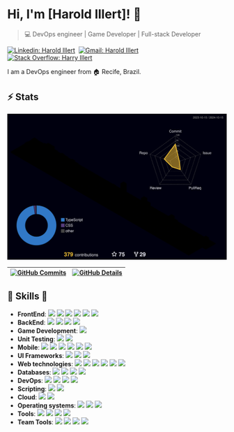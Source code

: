 
# Hi, I'm [Harold Illert]! 👋

>  💻 DevOps engineer | Game Developer | Full-stack Developer

[![Linkedin: Harold Illert](https://img.shields.io/badge/LinkedIn-Harold%20Illert-blue?style=flat-square&logo=Linkedin&logoColor=white&link=https://www.linkedin.com/in/harold-illert/)](https://www.linkedin.com/in/harold-illert/)&nbsp;
[![Gmail: Harold Illert](https://img.shields.io/badge/Gmail-harryninja-red)](mailto:harold_illert@outlook.com)&nbsp;
[![Stack Overflow: Harry Illert](https://img.shields.io/badge/-Stack%20Overflow-222222?logo=stack-overflow&link=https://stackoverflow.com/users/10695508/harry-illert)](https://stackoverflow.com/users/10695508/harry-illert)&nbsp;

I am a DevOps engineer from :house: Recife, Brazil.

## ⚡ Stats
  ![Status](./profile-3d-contrib/profile-night-rainbow.svg)



 | [![GitHub Commits](http://github-profile-summary-cards.vercel.app/api/cards/productive-time?username=harryninja&theme=dracula&utcOffset=-3)](https://github.com/vn7n24fzkq/github-profile-summary-cards) | [![GitHub Details](http://github-profile-summary-cards.vercel.app/api/cards/profile-details?username=harryninja&theme=dracula)](https://github.com/vn7n24fzkq/github-profile-summary-cards) |
 | ----------- | ----------- |

##  🎉 Skills  🎉
- **FrontEnd**:   <img src="https://img.shields.io/badge/React-20232A?style=for-the-badge&logo=react&logoColor=61DAFB" /> <img src="https://img.shields.io/badge/Redux-764ABC?style=for-the-badge&logo=redux&logoColor=61DAFB" /> <img src="https://img.shields.io/badge/Sass-CC6699?style=for-the-badge&logo=sass&logoColor=61DAFB" /> <img src="https://img.shields.io/badge/Webpack-8DD6F99?style=for-the-badge&logo=webpack&logoColor=61DAFB" /> <img src="https://img.shields.io/badge/Angular-DD0031?style=for-the-badge&logo=angular&logoColor=61DAFB" /> <img src="https://img.shields.io/badge/Django-092E20?style=for-the-badge&logo=django&logoColor=white" />
- **BackEnd**: <img src="https://img.shields.io/badge/Node.js-43853D?style=for-the-badge&logo=node.js&logoColor=white" /> <img src="https://img.shields.io/badge/Express-000000?style=for-the-badge&logo=express&logoColor=white" /> <img src="https://img.shields.io/badge/C%23-239120?style=for-the-badge&logo=c-sharp&logoColor=white" /> <img src="https://img.shields.io/badge/.NET-5C2D91?style=for-the-badge&logo=.net&logoColor=white" />
- **Game Development**: <img src="https://img.shields.io/badge/Unity-100000?style=for-the-badge&logo=unity&logoColor=white" />
- **Unit Testing**: <img src="https://img.shields.io/badge/Jest-323330?style=for-the-badge&logo=Jest&logoColor=white" /> <img src="	https://img.shields.io/badge/mocha.js-323330?style=for-the-badge&logo=mocha&logoColor=Brown" />
- **Mobile**: <img src="https://img.shields.io/badge/Ionic-3880FF?style=for-the-badge&logo=ionic&logoColor=white" /> <img src="https://img.shields.io/badge/Dart-0175C2?style=for-the-badge&logo=dart&logoColor=white" /> <img src="https://img.shields.io/badge/React_Native-20232A?style=for-the-badge&logo=react&logoColor=61DAFB" /> <img src="https://img.shields.io/badge/Flutter-02569B?style=for-the-badge&logo=flutter&logoColor=white" /> <img src="https://img.shields.io/badge/Capacitor-119EFF?style=for-the-badge&logo=Capacitor&logoColor=white" /> <img src="https://img.shields.io/badge/Cordova-35434F?style=for-the-badge&logo=apache-cordova&logoColor=E8E8E8" />
- **UI Frameworks**: <img src="https://img.shields.io/badge/Bootstrap-7952B3?style=for-the-badge&logo=bootstrap&logoColor=white" /> <img src="https://img.shields.io/badge/Bulma-00D1B2?style=for-the-badge&logo=bulma&logoColor=white" /> <img src="https://img.shields.io/badge/Tailwind_CSS-38B2AC?style=for-the-badge&logo=tailwind-css&logoColor=white" />
- **Web technologies**:  <img src="https://img.shields.io/badge/HTML5-E34F26?style=for-the-badge&logo=html5&logoColor=white" /> <img src="https://img.shields.io/badge/CSS3-1572B6?style=for-the-badge&logo=css3&logoColor=white" /> <img src="https://img.shields.io/badge/JavaScript-F7DF1E?style=for-the-badge&logo=javascript&logoColor=black" />   <img src="https://img.shields.io/badge/TypeScript-007ACC?style=for-the-badge&logo=typescript&logoColor=white" /> <img src="https://img.shields.io/badge/PHP-777BB4?style=for-the-badge&logo=php&logoColor=white" /> <img src="https://img.shields.io/badge/Laravel-FF2D20?style=for-the-badge&logo=laravel&logoColor=white" />
- **Databases**:   <img src="https://img.shields.io/badge/MongoDB-4EA94B?style=for-the-badge&logo=mongodb&logoColor=white" /> <img src="https://img.shields.io/badge/MySql-4479A1?style=for-the-badge&logo=mysql&logoColor=white" /> <img src="https://img.shields.io/badge/PostgreSQL-316192?style=for-the-badge&logo=postgresql&logoColor=white" /> <img src="https://img.shields.io/badge/SQLite-07405E?style=for-the-badge&logo=sqlite&logoColor=white" />
- **DevOps**: <img src="https://img.shields.io/badge/DOCKER-33caff?style=for-the-badge&logo=docker&logoColor=white" /> <img src="https://img.shields.io/badge/KUBERNETES-33f3ff?style=for-the-badge&logo=kubernetes&logoColor=white" /> <img src="https://img.shields.io/badge/ANSIBLE-070708?style=for-the-badge&logo=ansible&logoColor=white" /> <img src="https://img.shields.io/badge/TERRAFORM-5d04de?style=for-the-badge&logo=terraform&logoColor=white" />
- **Scripting**: <img src="https://img.shields.io/badge/PYTHON-eaf90a?style=for-the-badge&logo=python&logoColor=white" /> <img src="https://img.shields.io/badge/SHELLSCRIPT-373238?style=for-the-badge&logo=bash&logoColor=white" />
- **Cloud**: <img src="	https://img.shields.io/badge/Amazon_AWS-232F3E?style=for-the-badge&logo=amazon-aws&logoColor=white" /> <img src="https://img.shields.io/badge/Google_Cloud-4285F4?style=for-the-badge&logo=google-cloud&logoColor=white" />
- **Operating systems**: <img src="https://img.shields.io/badge/Linux-E34F26?style=for-the-badge&logo=linux&logoColor=black" /> <img src="https://img.shields.io/badge/Windows-017AD7?style=for-the-badge&logo=windows&logoColor=white" /> <img src="https://img.shields.io/badge/mac%20os-000000?style=for-the-badge&logo=apple&logoColor=white" />
- **Tools**: <img src="https://img.shields.io/badge/Git-E34F26?style=for-the-badge&logo=git&logoColor=white" /> <img src="https://img.shields.io/badge/GitHub-100000?style=for-the-badge&logo=github&logoColor=white" /> <img src="https://img.shields.io/badge/GitLab-330F63?style=for-the-badge&logo=gitlab&logoColor=white" /> <img src="https://img.shields.io/badge/Bitbucket-330F63?style=for-the-badge&logo=bitbucket&logoColor=white" />
- **Team Tools**: <img src="https://img.shields.io/badge/Slack-4A154B?style=for-the-badge&logo=slack&logoColor=white" /> <img src="https://img.shields.io/badge/Discord-7289DA?style=for-the-badge&logo=discord&logoColor=white" /> <img src="https://img.shields.io/badge/Microsoft_Teams-6264A7?style=for-the-badge&logo=microsoft-teams&logoColor=white" /> <img src="https://img.shields.io/badge/Jira-0052CC?style=for-the-badge&logo=Jira&logoColor=white" />
